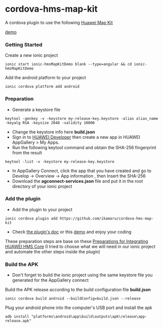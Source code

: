 # cordova-hms-map-kit
A cordova plugin to use the following [Huawei Map Kit](https://developer.huawei.com/consumer/en/hms/huawei-MapKit)

[demo](https://github.com/ikamaru/ionic-hmsMapKitDemo)

### Getting Started
Create a new ionic project
```
ionic start ionic-hmsMapKitDemo blank --type=angular && cd ionic-hmsMapKitDemo
```
Add the android platform to your project
```
ionic cordova platform add android
```

### Preparation
* Generate a keystore file 
```
keytool -genkey -v -keystore my-release-key.keystore -alias alias_name -keyalg RSA -keysize 2048 -validity 10000
```
* Change the keystore info here **build.json**
* Sign in to [HUAWEI Developer](https://developer.huawei.com/consumer/en/console) then create a new app in HUAWEI AppGallery > My Apps.
* Run the following keytool command and obtain the SHA-256 fingerprint from the result
```
keytool -list -v -keystore my-release-key.keystore
```
* In AppGallery Connect, click the app that you have created and go to Develop -> Overview -> App information , then Insert the SHA-256 
* Download the **agconnect-services.json** file and put it in the root directory of your ionic project

### Add the plugin
* Add the plugin to your project
```
ionic cordova plugin add https://github.com/ikamaru/cordova-hms-map-kit
```
* Check [the plugin's doc](https://github.com/ikamaru/cordova-hms-map-kit#readme) or this [demo](https://github.com/ikamaru/ionic-hmsMapKitDemo) and enjoy your coding

These preparation steps are base on these [Preparations for Integrating HUAWEI HMS Core](https://developer.huawei.com/consumer/en/codelab/HMSPreparation/index.html#0) (I tried to choose what we will need in our ionic project and automate the other steps inside the plugin)

### Build the APK
* Don't forget to build the ionic project using the same keystore file you generated for the AppGallery connect

Build the APK release according to the build configuration file **build.json**
```
ionic cordova build android --buildConfig=build.json --release
```
Plug your android phone into the computer's USB port and install the apk
```
adb install "platforms\android\app\build\outputs\apk\release\app-release.apk"
```
